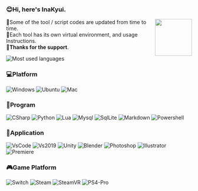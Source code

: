 ### :blush:Hi, here's InaKyui.
<img height=100 align="right" src="https://count.getloli.com/get/@:InaKyui?theme=gelbooru">

:baby_chick:Some of the tool / script codes are updated from time to time.  
:eyes:Each tool has its own virtual environment, and usage Instructions.  
:sparkling_heart:**Thanks for the support**.

![Most used languages](https://github-readme-stats.vercel.app/api/top-langs/?username=InaKyui&layout=compact&hide_border=true&theme=tokyonight&langs_count=10)

### :computer:Platform
![Windows](https://img.shields.io/badge/Windows-F7DB70?style=for-the-badge&logo=windows&logoColor=black)
![Ubuntu](https://img.shields.io/badge/Ubuntu-F3DBCF?style=for-the-badge&logo=ubuntu&logoColor=black)
![Mac](https://img.shields.io/badge/Mac%20os-EABEBF?style=for-the-badge&logo=apple&logoColor=black)

### :memo:Program
![CSharp](https://img.shields.io/badge/C%23-F7DB70?style=for-the-badge&logo=c-sharp&logoColor=black)
![Python](https://img.shields.io/badge/Python-F3DBCF?style=for-the-badge&logo=python&logoColor=black)
![Lua](https://img.shields.io/badge/Lua-EABEBF?style=for-the-badge&logo=lua&logoColor=black)
![Mysql](https://img.shields.io/badge/MySQL-75CCE8?style=for-the-badge&logo=mysql&logoColor=black)
![SqlLite](https://img.shields.io/badge/SQLite-A5DEE5?style=for-the-badge&logo=sqlite&logoColor=black)
![Markdown](https://img.shields.io/badge/Markdown-86E3CE?style=for-the-badge&logo=markdown&logoColor=black)
![Powershell](https://img.shields.io/badge/Powershell-D0E6A5?style=for-the-badge&logo=powershell&logoColor=black)
<!-- [Flask]https://img.shields.io/badge/Flask-FFDD94?style=for-the-badge&logo=flask&logoColor=white -->

### :floppy_disk:Application
![VsCode](https://img.shields.io/badge/VsCode-428F5D?style=for-the-badge&logo=visualstudiocode&logoColor=white)
![Vs2019](https://img.shields.io/badge/Vs2019-3A6B4F?style=for-the-badge&logo=visualstudio&logoColor=white)
![Unity](https://img.shields.io/badge/Unity-2E4A3E?style=for-the-badge&logo=unity&logoColor=white)
![Blender](https://img.shields.io/badge/Blender-202C2C?style=for-the-badge&logo=blender&logoColor=white)
![Photoshop](https://img.shields.io/badge/Photoshop-38C6F3?style=for-the-badge&logo=adobephotoshop&logoColor=white)
![Illustrator](https://img.shields.io/badge/Illustrator-F58994?style=for-the-badge&logo=adobeillustrator&logoColor=white)
![Premiere](https://img.shields.io/badge/Premiere-A5678E?style=for-the-badge&logo=adobepremierepro&logoColor=white)


### :video_game:Game Platform
![Switch](https://img.shields.io/badge/Switch-C88F76?style=for-the-badge&logo=nintendoswitch&logoColor=white)
![Steam](https://img.shields.io/badge/Steam-946D82?style=for-the-badge&logo=steam&logoColor=white)
![SteamVR](https://img.shields.io/badge/SteamVR-63518A?style=for-the-badge&logo=steam&logoColor=white)
![PS4-Pro](https://img.shields.io/badge/PS4-29388F?style=for-the-badge&logo=playstation&logoColor=white)
